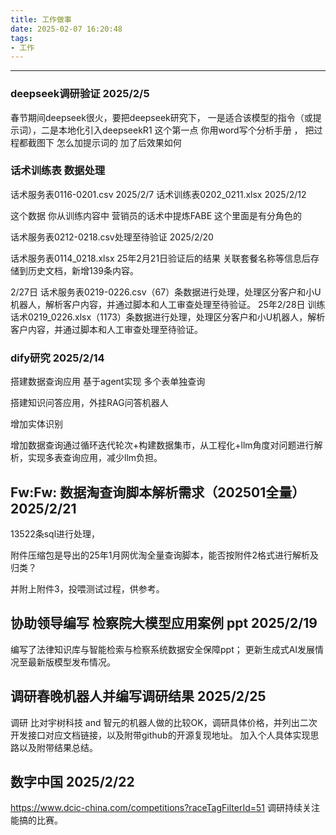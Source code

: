 ```yaml
---
title: 工作做事
date: 2025-02-07 16:20:48
tags:
- 工作
---
```

---
### deepseek调研验证 2025/2/5
春节期间deepseek很火，要把deepseek研究下， 一是适合该模型的指令（或提示词），二是本地化引入deepseekR1
这个第一点 你用word写个分析手册 ， 把过程都截图下
怎么加提示词的  加了后效果如何

### 话术训练表 数据处理

话术服务表0116-0201.csv 2025/2/7
话术训练表0202_0211.xlsx 2025/2/12

这个数据  你从训练内容中  营销员的话术中提炼FABE 这个里面是有分角色的 

话术服务表0212-0218.csv处理至待验证 2025/2/20

话术服务表0114_0218.xlsx  25年2月21日验证后的结果 关联套餐名称等信息后存储到历史文档，新增139条内容。

2/27日
话术服务表0219-0226.csv（67）条数据进行处理，处理区分客户和小U机器人，解析客户内容，并通过脚本和人工审查处理至待验证。
25年2/28日
训练话术0219_0226.xlsx（1173）条数据进行处理，处理区分客户和小U机器人，解析客户内容，并通过脚本和人工审查处理至待验证。


### dify研究 2025/2/14
搭建数据查询应用
基于agent实现 多个表单独查询

搭建知识问答应用，外挂RAG问答机器人

增加实体识别

增加数据查询通过循环迭代轮次+构建数据集市，从工程化+llm角度对问题进行解析，实现多表查询应用，减少llm负担。

## Fw:Fw: 数据淘查询脚本解析需求（202501全量）2025/2/21
13522条sql进行处理，


附件压缩包是导出的25年1月网优淘全量查询脚本，能否按附件2格式进行解析及归类？

并附上附件3，投喂测试过程，供参考。


## 协助领导编写 检察院大模型应用案例 ppt 2025/2/19
编写了法律知识库与智能检索与检察系统数据安全保障ppt；
更新生成式AI发展情况至最新版模型发布情况。


## 调研春晚机器人并编写调研结果 2025/2/25
调研 比对宇树科技 and 智元的机器人做的比较OK，调研具体价格，并列出二次开发接口对应文档链接，以及附带github的开源复现地址。
加入个人具体实现思路以及附带结果总结。

## 数字中国 2025/2/22 
https://www.dcic-china.com/competitions?raceTagFilterId=51
调研持续关注能搞的比赛。